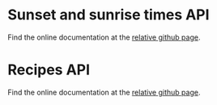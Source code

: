 # Sunset and sunrise times API

Find the online documentation at the [relative github page](https://graziastracquadanio.github.io/api-doc-exercises/sunset-sunrise-api-doc).

# Recipes API

Find the online documentation at the [relative github page](https://graziastracquadanio.github.io/api-doc-exercises/recipes-api-doc).

